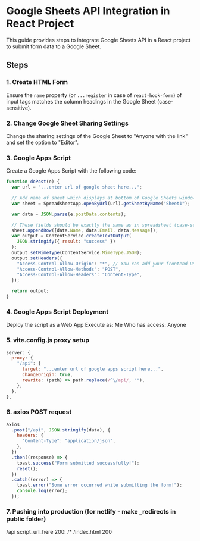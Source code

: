 # Google Sheets API Integration in React Project

This guide provides steps to integrate Google Sheets API in a React project to submit form data to a Google Sheet.

## Steps

### 1. Create HTML Form

Ensure the `name` property (or `...register` in case of `react-hook-form`) of input tags matches the column headings in the Google Sheet (case-sensitive).

### 2. Change Google Sheet Sharing Settings

Change the sharing settings of the Google Sheet to "Anyone with the link" and set the option to "Editor".

### 3. Google Apps Script

Create a Google Apps Script with the following code:

```javascript
function doPost(e) {
  var url = "...enter url of google sheet here...";

  // Add name of sheet which displays at bottom of Google Sheets window (default - Sheet1)
  var sheet = SpreadsheetApp.openByUrl(url).getSheetByName("Sheet1");

  var data = JSON.parse(e.postData.contents);

  // These fields should be exactly the same as in spreadsheet (case-sensitive)
  sheet.appendRow([data.Name, data.Email, data.Message]);
  var output = ContentService.createTextOutput(
    JSON.stringify({ result: "success" })
  );
  output.setMimeType(ContentService.MimeType.JSON);
  output.setHeaders({
    "Access-Control-Allow-Origin": "*", // You can add your frontend URL here instead of *
    "Access-Control-Allow-Methods": "POST",
    "Access-Control-Allow-Headers": "Content-Type",
  });

  return output;
}
```

### 4. Google Apps Script Deployment

Deploy the script as a Web App
Execute as: Me
Who has access: Anyone

### 5. vite.config.js proxy setup

```javascript
server: {
  proxy: {
    "/api": {
      target: "...enter url of google apps script here...",
      changeOrigin: true,
      rewrite: (path) => path.replace(/^\/api/, ""),
    },
  },
},
```

### 6. axios POST request

```javascript
axios
  .post("/api", JSON.stringify(data), {
    headers: {
      "Content-Type": "application/json",
    },
  })
  .then((response) => {
    toast.success("Form submitted successfully!");
    reset();
  })
  .catch((error) => {
    toast.error("Some error occurred while submitting the form!");
    console.log(error);
  });
```

### 7. Pushing into production (for netlify - make \_redirects in public folder)

/api  script_url_here 200!
/* /index.html 200
